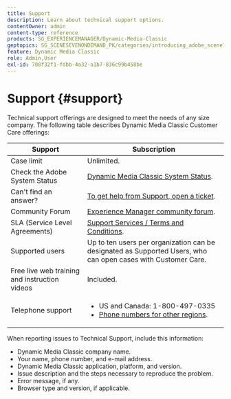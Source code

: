 ```yaml
---
title: Support
description: Learn about technical support options.
contentOwner: admin
content-type: reference
products: SG_EXPERIENCEMANAGER/Dynamic-Media-Classic
geptopics: SG_SCENESEVENONDEMAND_PK/categories/introducing_adobe_scene7
feature: Dynamic Media Classic
role: Admin,User
exl-id: 708f32f1-fdbb-4a32-a1b7-836c99b458be
---
```

# Support {#support}

Technical support offerings are designed to meet the needs of any size company. The following table describes Dynamic Media Classic Customer Care offerings:

|Support|Subscription|
|--- |--- |
|Case limit|Unlimited.|
|Check the Adobe System Status|[Dynamic Media Classic System Status](https://status.adobe.com/products/1175).|
|Can't find an answer?|[To get help from Support, open a ticket](https://experienceleague.adobe.com/?support-solution=General#support).|
|Community Forum|[Experience Manager community forum](https://experienceleaguecommunities.adobe.com/t5/adobe-experience-manager/ct-p/adobe-experience-manager-community).|
|SLA (Service Level Agreements)|[Support Services / Terms and Conditions](https://helpx.adobe.com/support/programs/support-policies-terms-conditions.html).|
|Supported users|Up to ten users per organization can be designated as Supported Users, who can open cases with Customer Care.|
|Free live web training and instruction videos|Included.|
|Telephone support|<ul><li>US and Canada: 1-800-497-0335 </li><li>[Phone numbers for other regions](https://helpx.adobe.com/contact/dma-external/DMACustomeCareRegionalPhoneNumbers.html).</li></ul>|

<!-- |Create a support case| [https://helpx.adobe.com/enterprise/admin-guide.html/enterprise/using/support-for-experience-cloud.ug.html](https://helpx.adobe.com/enterprise/admin-guide.html/enterprise/using/support-for-experience-cloud.ug.html) | -->

When reporting issues to Technical Support, include this information:

* Dynamic Media Classic company name.
* Your name, phone number, and e-mail address.
* Dynamic Media Classic application, platform, and version.
* Issue description and the steps necessary to reproduce the problem.
* Error message, if any.
* Browser type and version, if applicable.

